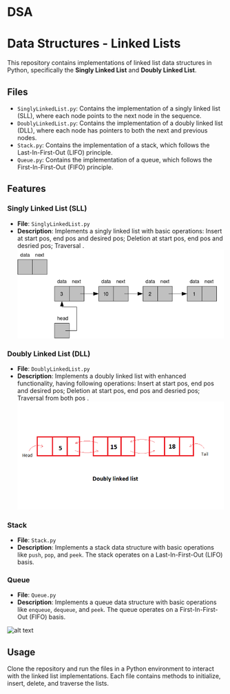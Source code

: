 # DSA
# Data Structures - Linked Lists

This repository contains implementations of linked list data structures in Python, specifically the **Singly Linked List** and **Doubly Linked List**.

## Files

- `SinglyLinkedList.py`: Contains the implementation of a singly linked list (SLL), where each node points to the next node in the sequence.
- `DoublyLinkedList.py`: Contains the implementation of a doubly linked list (DLL), where each node has pointers to both the next and previous nodes.
- `Stack.py`: Contains the implementation of a stack, which follows the Last-In-First-Out (LIFO) principle.
- `Queue.py`: Contains the implementation of a queue, which follows the First-In-First-Out (FIFO) principle.

## Features

### Singly Linked List (SLL)
- **File**: `SinglyLinkedList.py`
- **Description**: Implements a singly linked list with basic operations: Insert at start pos, end pos and desired pos; Deletion at start pos, end pos and desried pos; Traversal .
![alt text](img/sll_img.png)

### Doubly Linked List (DLL)
- **File**: `DoublyLinkedList.py`
- **Description**: Implements a doubly linked list with enhanced functionality, having following operations: Insert at start pos, end pos and desired pos; Deletion at start pos, end pos and desried pos; Traversal from both pos .
![alt text](img/dll_img.png)

### Stack
- **File**: `Stack.py`
- **Description**: Implements a stack data structure with basic operations like `push`, `pop`, and `peek`. The stack operates on a Last-In-First-Out (LIFO) basis.

### Queue
- **File**: `Queue.py`
- **Description**: Implements a queue data structure with basic operations like `enqueue`, `dequeue`, and `peek`. The queue operates on a First-In-First-Out (FIFO) basis.

![alt text](img/stk_que.png.png)

## Usage

Clone the repository and run the files in a Python environment to interact with the linked list implementations. Each file contains methods to initialize, insert, delete, and traverse the lists.

